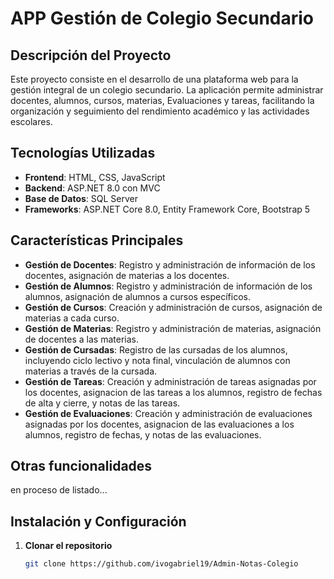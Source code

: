 # APP Gestión de Colegio Secundario

## Descripción del Proyecto

Este proyecto consiste en el desarrollo de una plataforma web para la gestión integral de un colegio secundario. La aplicación permite administrar docentes, alumnos, cursos, materias, Evaluaciones y tareas, facilitando la organización y seguimiento del rendimiento académico y las actividades escolares.

## Tecnologías Utilizadas

- **Frontend**: HTML, CSS, JavaScript
- **Backend**: ASP.NET 8.0 con MVC
- **Base de Datos**: SQL Server
- **Frameworks**: ASP.NET Core 8.0, Entity Framework Core, Bootstrap 5
## Características Principales

- **Gestión de Docentes**: Registro y administración de información de los docentes, asignación de materias a los docentes.
- **Gestión de Alumnos**: Registro y administración de información de los alumnos, asignación de alumnos a cursos específicos.
- **Gestión de Cursos**: Creación y administración de cursos, asignación de materias a cada curso.
- **Gestión de Materias**: Registro y administración de materias, asignación de docentes a las materias.
- **Gestión de Cursadas**: Registro de las cursadas de los alumnos, incluyendo ciclo lectivo y nota final, vinculación de alumnos con materias a través de la cursada.
- **Gestión de Tareas**: Creación y administración de tareas asignadas por los docentes, asignacion de las tareas a los alumnos, registro de fechas de alta y cierre, y notas de las tareas.
- **Gestión de Evaluaciones**: Creación y administración de evaluaciones asignadas por los docentes, asignacion de las evaluaciones a los alumnos, registro de fechas, y notas de las evaluaciones.

## Otras funcionalidades
en proceso de listado...

## Instalación y Configuración

1. **Clonar el repositorio**
   ```bash
   git clone https://github.com/ivogabriel19/Admin-Notas-Colegio
